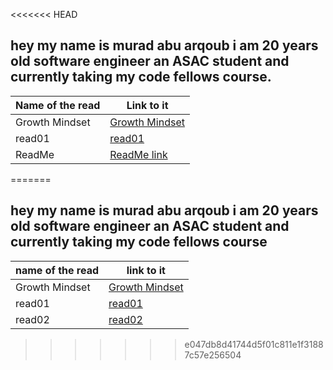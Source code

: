 <<<<<<< HEAD
## hey my name is **murad abu arqoub** i am 20 years old software engineer an ASAC student and currently taking my code fellows course.
Name of the read | Link to it
------------ | -------------
Growth Mindset | [Growth Mindset]()
read01 | [read01](https://muradabuarqoub.github.io/reading-notes/)
ReadMe |[ReadMe link]()
=======
## hey my name is **murad abu arqoub** i am 20 years old software engineer an ASAC student and currently taking my code fellows course

name of the read | link to it
------------ | -------------
Growth Mindset | [Growth Mindset](https://muradabuarqoub.github.io/reading-notes/Growth%20Mindset)
read01 | [read01](https://muradabuarqoub.github.io/reading-notes/read01)
read02 | [read02](https://muradabuarqoub.github.io/reading-notes/read02)
>>>>>>> e047db8d41744d5f01c811e1f31887c57e256504
